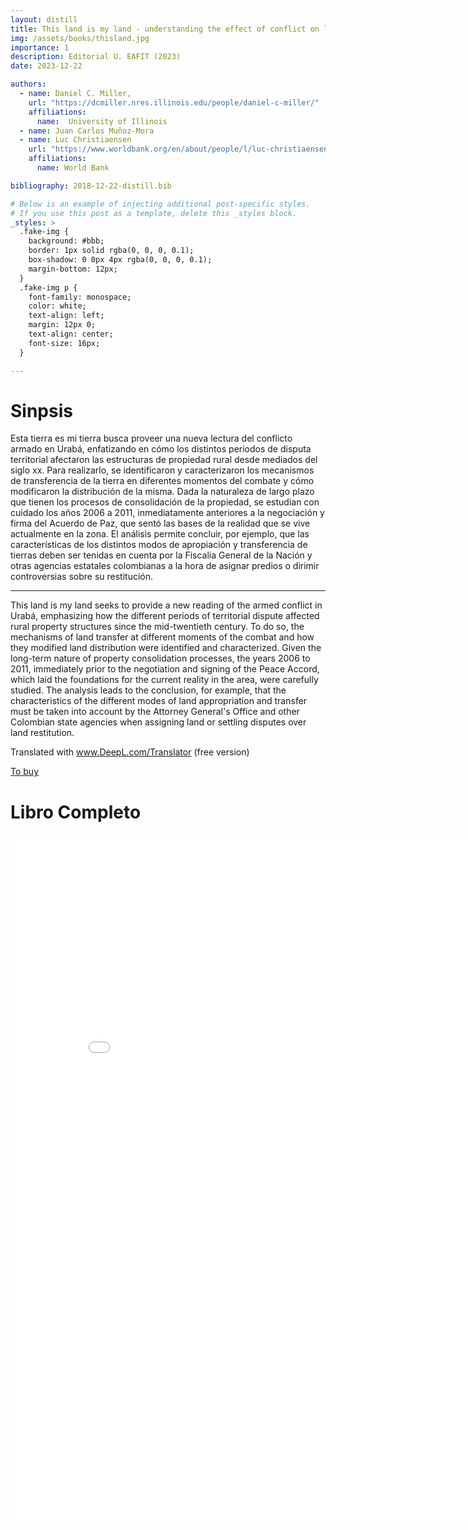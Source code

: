 ```yaml
---
layout: distill
title: This land is my land - understanding the effect of conflict on land tenure structure in Uraba-Antioquia
img: /assets/books/thisland.jpg
importance: 1
description: Editorial U. EAFIT (2023)
date: 2023-12-22

authors:
  - name: Daniel C. Miller,
    url: "https://dcmiller.nres.illinois.edu/people/daniel-c-miller/"
    affiliations:
      name:  University of Illinois
  - name: Juan Carlos Muñoz-Mora
  - name: Luc Christiaensen
    url: "https://www.worldbank.org/en/about/people/l/luc-christiaensen"
    affiliations:
      name: World Bank

bibliography: 2018-12-22-distill.bib

# Below is an example of injecting additional post-specific styles.
# If you use this post as a template, delete this _styles block.
_styles: >
  .fake-img {
    background: #bbb;
    border: 1px solid rgba(0, 0, 0, 0.1);
    box-shadow: 0 0px 4px rgba(0, 0, 0, 0.1);
    margin-bottom: 12px;
  }
  .fake-img p {
    font-family: monospace;
    color: white;
    text-align: left;
    margin: 12px 0;
    text-align: center;
    font-size: 16px;
  }

---
```


# Sinpsis

  Esta tierra es mi tierra busca proveer una nueva lectura del conflicto armado en Urabá, enfatizando en cómo los distintos periodos de disputa territorial afectaron las estructuras de propiedad rural desde mediados del siglo xx. Para realizarlo, se identificaron y caracterizaron los mecanismos de transferencia de la tierra en diferentes momentos del combate y cómo modificaron la distribución de la misma. Dada la naturaleza de largo plazo que tienen los procesos de consolidación de la propiedad, se estudian con cuidado los años 2006 a 2011, inmediatamente anteriores a la negociación y firma del Acuerdo de Paz, que sentó las bases de la realidad que se vive actualmente en la zona. El análisis permite concluir, por ejemplo, que las características de los distintos modos de apropiación y transferencia de tierras deben ser tenidas en cuenta por la Fiscalía General de la Nación y otras agencias estatales colombianas a la hora de asignar predios o dirimir controversias sobre su restitución.

  ---

  This land is my land seeks to provide a new reading of the armed conflict in Urabá, emphasizing how the different periods of territorial dispute affected rural property structures since the mid-twentieth century. To do so, the mechanisms of land transfer at different moments of the combat and how they modified land distribution were identified and characterized. Given the long-term nature of property consolidation processes, the years 2006 to 2011, immediately prior to the negotiation and signing of the Peace Accord, which laid the foundations for the current reality in the area, were carefully studied. The analysis leads to the conclusion, for example, that the characteristics of the different modes of land appropriation and transfer must be taken into account by the Attorney General's Office and other Colombian state agencies when assigning land or settling disputes over land restitution.

Translated with www.DeepL.com/Translator (free version)

  [To buy](http://www.librosyeditores.com/tiendalemoine/politica/2033-informalidad-e-ilegalidad-de-la-explotacion-del-oro-9789589901328.html)

# Libro Completo
<iframe id="fred" style="border:0px solid #666CCD" title="PDF in an i-Frame" src="{{ site.baseurl }}/assets/pdf/Giraldo_Munoz-2012.pdf" frameborder="0" scrolling="auto" height="1100" width="850" ></iframe>
